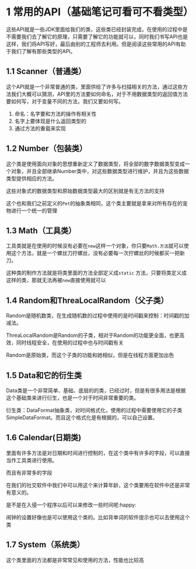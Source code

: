 # 1 常用的API（基础笔记可看可不看类型）

这些API就是一些JDK里面给我们的类，这些类已经封装完成，在使用的过程中是不需要我们去了解它的原理，只需要了解它的功能就可以，同时我们书写API也是这样，我们将API写好，最后由别的工程师去利用。但是阅读这些常用的API有助于我们了解有那些类型的API。

## 1.1 Scanner（普通类）

这个API就是一个非常普通的类，里面供给了许多与扫描相关的方法，通过这些方法我们大概可以猜测，API里的方法要如何命名，对于不用数据类型的返回值方法要如何写，对于变量不同的方法，我们又要如何写。

1. 命名：名字要和方法的操作有相关性
2. 名字上要体现是什么返回类型的
3. 通过方法的重载来实现

## 1.2 Number（包装类）

这个类是使用面向对象的思想重新定义了数据类型，将全部的数字数据类型变成一个对象，并且全部继承Number类中，对这些数据类型进行维护，并且为这些数据类型提供相应的方法。

这些对象式的数据类型和原始数据类型最大的区别就是有无方法的支持

这个也和我们之前定义的`Pet`的抽象类相同，这个类主要就是拿来对所有存在的宠物进行一个统一的管理

## 1.3 Math（工具类）

工具类就是在使用的时候没有必要在`new`这样一个对象，你只要`Math.方法`就可以使用这个方法，就是一个螺丝刀拧螺丝，没有必要每一次拧螺丝的时候都买一把新刀。

这种类的制作方法就是将类里面的方法全部定义成`static` 方法，只要将类定义成这样的类，那就无法再被`new`直接使用就可以

## 1.4 Random和ThreaLocalRandom（父子类）

Random是随机数类，在生成随机数的过程中使用的是时间戳来控制：时间戳的加减法。

ThreaLocalRandom是Random的子类，相对于Random的功能更全面，也更高效，同时线程安全，在使用的过程中也与时间戳有关

Random是原始类，而这个子类的功能和她相似，但是在线程方面更加出色

## 1.5 Data和它的衍生类

Data类是一个非常简单、基础、底层的的类，已经过时，但是有很多用法是根据这个基础类来进行衍生，也是一个对于时间非常重要的类。

衍生类：DataFormat抽象类，对时间格式化，使用的过程中需要使用它的子类SimpleDataFormat。而且这个格式化是有根据的，可以自己设置。 

## 1.6 Calendar(日期类)

里面有许多方法是对日期和时间进行控制的，在这个类中有许多的字段，可以直接当作工具类进行使用。

而且有非常多的字段

在我们的社交软件中我们中可以用这个来计算年龄，这个类要用在软件中还是非常有意义的。

是不是在入侵一个程序以后可以来修改一些时间呢:happy:

闹钟的设置好像也是可以使用这个类的。比如背单词的软件提示也可以去使用这个类

## 1.7 System（系统类）

这个类里面的方法都是非常常见和使用的方法，性能也比较高